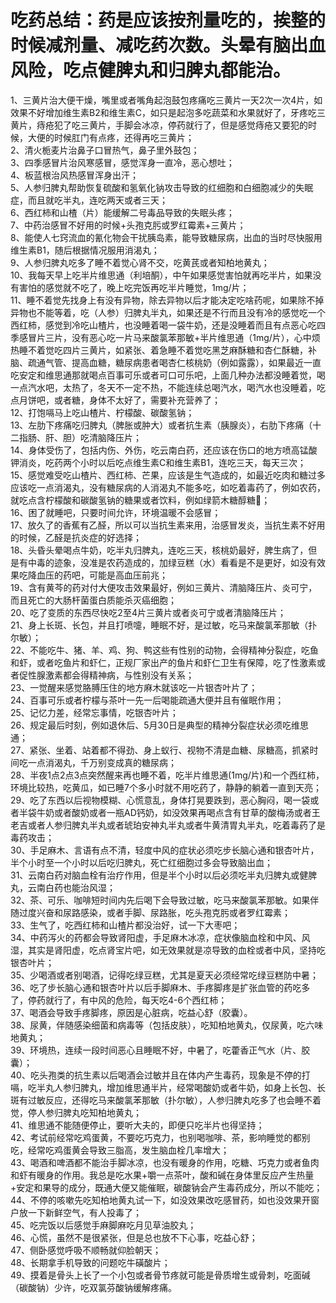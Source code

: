 # 吃药总结：药是应该按剂量吃的，挨整的时候减剂量、减吃药次数。头晕有脑出血风险，吃点健脾丸和归脾丸都能治。
<p>1、三黄片治大便干燥，嘴里或者嘴角起泡鼓包疼痛吃三黄片一天2次一次4片，如效果不好增加维生素B2和维生素C，如只是起泡多吃蔬菜和水果就好了，牙疼吃三黄片，痔疮犯了吃三黄片，手脚会冰凉，停药就行了，但是感觉痔疮又要犯的时候，大便的时候肛门有点疼，还得再吃三黄片；<br>2、清火栀麦片治鼻子口冒热气，鼻子里外鼓包；<br>3、四季感冒片治风寒感冒，感觉浑身一直冷，恶心想吐；<br>4、板蓝根治风热感冒浑身出汗；<br>5、人参归脾丸帮助恢复硫酸和氢氧化钠攻击导致的红细胞和白细胞减少的失眠症，而且就吃半丸，连吃两天或者三天；<br>6、西红柿和山楂（片）能缓解二号毒品导致的失眠头疼；<br>7、中药治感冒不好用的时候+头孢克肟或罗红霉素+三黄片；<br>8、能使人七窍流血的氰化物会干扰胰岛素，能导致糖尿病，出血的当时尽快服用维生素B1，随后根据情况服用消渴丸；<br>9、人参归脾丸吃多了睡不着觉心肾不交，吃黄芪或者知柏地黄丸；<br>10、我每天早上吃半片维思通（利培酮），中午如果感觉害怕就再吃半片，如果没有害怕的感觉就不吃了，晚上吃完饭再吃半片睡觉，1mg/片；<br>11、睡不着觉先找身上有没有异物，除去异物以后才能决定吃啥药呢，如果除不掉异物也不能等着，吃（人参）归脾丸半丸，如果还是不行而且没有冷的感觉吃一个西红柿，感觉到冷吃山楂片，也没睡着喝一袋牛奶，还是没睡着而且有点恶心吃四季感冒片三片，没有恶心吃一片马来酸氯苯那敏+半片维思通（1mg/片），心中烦热睡不着觉吃四片三黄片，如紧张、着急睡不着觉吃黑芝麻酥糖和杏仁酥糖，补脑、疏通气管、提高血糖，糖尿病患者喝杏仁核桃奶（例如露露），如果最近一直吃安定和维思通那就喝点百事可乐或者可口可乐吧，上面几种办法都没睡着觉，喝一点汽水吧，太热了，冬天不一定不热，不能连续总喝汽水，喝汽水也没睡着，吃点月饼吧，或者糖，身体不太好了，需要补充营养了；<br>12、打饱嗝马上吃山楂片、柠檬酸、碳酸氢钠；<br>13、左肋下疼痛吃归脾丸（脾胀或肿大）或者抗生素（胰腺炎），右肋下疼痛（十二指肠、肝、胆）吃清脑降压片；<br>14、身体受伤了，包括内伤、外伤，吃云南白药，还应该在伤口的地方喷高锰酸钾消炎，吃药两个小时以后吃点维生素C和维生素B1，连吃三天，每天三次；
15、感觉难受吃山楂片、西红柿、芒果，应该是生气造成的，如最近吃肉和糖过多应该吃一点消渴丸，没有糖尿病的人消渴丸不能多吃，如吃着毒药了，例如农药，就吃点含柠檬酸和碳酸氢钠的糖果或者饮料，例如绿箭木糖醇糖🍬；<br>16、困了就睡吧，只要时间允许，环境温暖不会感冒；<br>17、放久了的香蕉有乙醛，所以可以当抗生素来用，治感冒发炎，当抗生素不好用的时候，乙醛是抗炎症的好选择；<br>18、头昏头晕喝点牛奶，吃半丸归脾丸，连吃三天，核桃奶最好，脾生病了，但是有中毒的迹象，没准是农药造成的，加绿豆糕（水）看看是不是更好，如没有效果吃降血压的药吧，可能是高血压前兆；<br>19、含有黄芩的药对付大便攻击效果最好，例如三黄片、清脑降压片、炎可宁，而且死亡的大肠杆菌蛋白质能杀灭癌细胞；<br>20、吃了变质的东西尽快吃2至4片三黄片或者炎可宁或者清脑降压片；<br>21、身上长斑、长包，并且打喷嚏，睡眠不好，是过敏，吃马来酸氯苯那敏（扑尔敏）；<br>22、不能吃牛、猪、羊、鸡、狗、鸭这些有性别的动物，会得精神分裂症，吃鱼和虾，或者吃鱼片和虾仁，正规厂家出产的鱼片和虾仁卫生有保障，吃了性激素或者促性腺激素都会得精神病，与性别没有关系；<br>23、一觉醒来感觉胳膊压住的地方麻木就该吃一片银杏叶片了；<br>24、百事可乐或者柠檬与茶叶一先一后喝能疏通大便并且有催眠作用；<br>25、记忆力差，经常忘事情，吃银杏叶片；<br>26、规定最后时刻，例如退休后、5月30日是典型的精神分裂症状必须吃维思通；<br>27、紧张、坐着、站着都不得劲、身上蚁行、视物不清是血糖、尿糖高，抓紧时间吃一点消渴丸，千万别变成真的糖尿病；<br>28、半夜1点2点3点突然醒来再也睡不着，吃半片维思通(1mg/片)和一个西红柿，环境比较热，吃黄瓜，如已睡7个多小时就不用吃药了，静静的躺着一直到天亮；<br>29、吃了东西以后视物模糊、心慌意乱，身体打晃要跌到，恶心胸闷，喝一袋或者半袋牛奶或者酸奶或者一瓶AD钙奶，如没效果再喝点含有甘草的酸梅汤或者王老吉或者人参归脾丸半丸或者琥珀安神丸半丸或者牛黄清胃丸半丸，吃着毒药了是毒药攻击；<br>30、手足麻木、言语有点不清，轻度中风的症状必须吃步长脑心通和银杏叶片，半个小时至一个小时以后吃归脾丸，死亡红细胞过多会导致脑出血；<br>31、云南白药对脑血栓有治疗作用，但是半个小时以后必须吃半丸归脾丸或健脾丸，云南白药也能治风湿；<br>32、茶、可乐、咖啡短时间内先后喝下会导致过敏，吃马来酸氯苯那敏。如果伴随过度兴奋和尿路感染，或者手脚、尿路胀，吃头孢克肟或者罗红霉素；<br>33、生气了，吃西红柿和山楂片都没治好，试一下大枣吧；<br>34、中药泻火的药都会导致肾阳虚，手足麻木冰凉，症状像脑血栓和中风、风湿，其实是肾阳虚，吃点肾宝片吧，如无效果就是凉导致的血栓或者中风，坚持吃银杏叶片；<br>35、少喝酒或者别喝酒，记得吃绿豆糕，尤其是夏天必须经常吃绿豆糕防中暑；<br>36、吃了步长脑心通和银杏叶片以后手脚麻木、手疼脚疼是扩张血管的药吃多了，停药就行了，有中风的危险，每天吃4-6个西红柿；<br>37、喝酒会导致手疼脚疼，原因是心脏病，吃益心舒（胶囊）。<br>38、尿黄，伴随感染细菌和病毒等（包括皮肤），吃知柏地黄丸，仅尿黄，吃六味地黄丸；<br>39、环境热，连续一段时间恶心且睡眠不好，中暑了，吃藿香正气水（片、胶囊）；<br>40、吃头孢类的抗生素以后喝酒会过敏并且在体内产生毒药，现象是不停的打嗝，吃半丸人参归脾丸，增加维思通半片，经常喝酸奶或者牛奶，如身上长包、长斑有过敏反应，还得吃马来酸氯苯那敏（扑尔敏），人参归脾丸吃多了也会睡不着觉，停人参归脾丸吃知柏地黄丸；<br>41、维思通不能随便停止，要听大夫的，即便只吃半片也得坚持；<br>42、考试前经常吃鸡蛋黄，不要吃巧克力，也别喝咖啡、茶，影响睡觉的都别吃，经常吃鸡蛋黄会导致三脂高，发生脑血栓几率增大；<br>43、喝酒和啤酒都不能治手脚冰凉，也没有暖身的作用，吃糖、巧克力或者鱼肉和虾有暖身的作用。我总是吃水果+嚼一点茶叶，酸和碱在身体里反应产生热量+安定和果导的成分，既通大便又能催眠，碳酸钠会产生毒药成分，所以不能吃；<br>44、不停的咳嗽先吃知柏地黄丸试一下，如没效果改吃感冒药，如也没效果开窗户放一下新鲜空气，有人投毒了；<br>45、吃完饭以后感觉手麻脚麻吃月见草油胶丸；<br>46、心慌，虽然不是很紧张，但是总也放不下心事，吃益心舒；<br>47、侧卧感觉呼吸不顺畅就仰脸朝天；<br>48、长期拿手机导致的问题吃牛磺酸片；<br>49、摸着是骨头上长了一个小包或者骨节疼就可能是骨质增生或骨刺，吃面碱（碳酸钠）少许，吃双氯芬酸钠缓解疼痛。<p>
